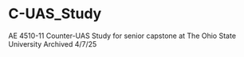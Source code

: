 # C-UAS_Study
AE 4510-11 Counter-UAS Study for senior capstone at The Ohio State University
Archived 4/7/25
